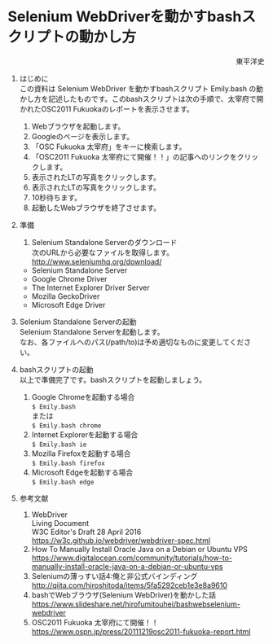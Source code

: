 # Selenium WebDriverを動かすbashスクリプトの動かし方
<div style="text-align: right;">
東平洋史
</div>

1. はじめに  
   この資料は Selenium WebDriver を動かすbashスクリプト Emily.bash の動かし方を記述したものです。このbashスクリプトは次の手順で、太宰府で開かれたOSC2011 Fukuokaのレポートを表示させます。  
   1. Webブラウザを起動します。  
   2. Googleのページを表示します。  
   3. 「OSC Fukuoka 太宰府」をキーに検索します。  
   4. 「OSC2011 Fukuoka 太宰府にて開催！！」の記事へのリンクをクリックします。  
   5. 表示されたLTの写真をクリックします。  
   6. 表示されたLTの写真をクリックします。  
   7. 10秒待ちます。  
   8. 起動したWebブラウザを終了させます。  
2. 準備  
    1. Selenium Standalone Serverのダウンロード  
     次のURLから必要なファイルを取得します。   
    <http://www.seleniumhq.org/download/>   
    + Selenium Standalone Server  
    + Google Chrome Driver  
    + The Internet Explorer Driver Server  
    + Mozilla GeckoDriver  
    + Microsoft Edge Driver  

3. Selenium Standalone Serverの起動  
   Selenium Standalone Serverを起動します。  
   なお、各ファイルへのパス(/path/to)は予め適切なものに変更してください。  
4. bashスクリプトの起動  
   以上で準備完了です。bashスクリプトを起動しましょう。  
   1. Google Chromeを起動する場合  
   `$ Emily.bash`  
   または  
   `$ Emily.bash chrome`  
   2. Internet Explorerを起動する場合  
   `$ Emily.bash ie`  
   3. Mozilla Firefoxを起動する場合  
   `$ Emily.bash firefox`  
   4. Microsoft Edgeを起動する場合  
   `$ Emily.bash edge`  
5. 参考文献  
   1. WebDriver  
      Living Document  
      W3C Editor's Draft 28 April 2016  
      <https://w3c.github.io/webdriver/webdriver-spec.html>  
   2. How To Manually Install Oracle Java on a Debian or Ubuntu VPS   
      <https://www.digitalocean.com/community/tutorials/how-to-manually-install-oracle-java-on-a-debian-or-ubuntu-vps>  
   3. Seleniumの薄っすい話4:俺と非公式バインディング  
      <http://qiita.com/hiroshitoda/items/5fa5292ceb1e3e8a9610>  
   4. bashでWebブラウザ(Selenium WebDriver)を動かした話
      <https://www.slideshare.net/hirofumitouhei/bashwebselenium-webdriver>  
   5. OSC2011 Fukuoka 太宰府にて開催！！  
      <https://www.ospn.jp/press/20111219osc2011-fukuoka-report.html>  
